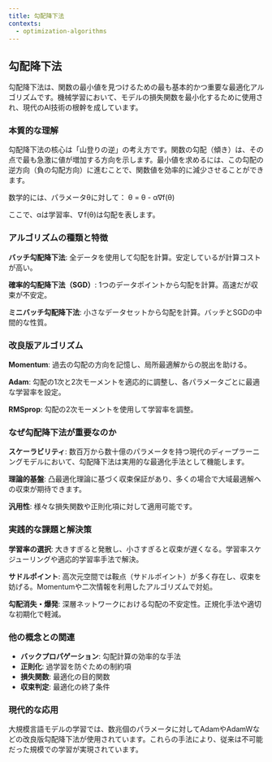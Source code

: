 ```yaml
---
title: 勾配降下法
contexts:
  - optimization-algorithms
---
```


<Context name="optimization-algorithms">

## 勾配降下法

勾配降下法は、関数の最小値を見つけるための最も基本的かつ重要な最適化アルゴリズムです。機械学習において、モデルの損失関数を最小化するために使用され、現代のAI技術の根幹を成しています。

### 本質的な理解

勾配降下法の核心は「山登りの逆」の考え方です。関数の勾配（傾き）は、その点で最も急激に値が増加する方向を示します。最小値を求めるには、この勾配の逆方向（負の勾配方向）に進むことで、関数値を効率的に減少させることができます。

数学的には、パラメータθに対して：
θ = θ - α∇f(θ)

ここで、αは学習率、∇f(θ)は勾配を表します。

### アルゴリズムの種類と特徴

**バッチ勾配降下法**: 全データを使用して勾配を計算。安定しているが計算コストが高い。

**確率的勾配降下法（SGD）**: 1つのデータポイントから勾配を計算。高速だが収束が不安定。

**ミニバッチ勾配降下法**: 小さなデータセットから勾配を計算。バッチとSGDの中間的な性質。

### 改良版アルゴリズム

**Momentum**: 過去の勾配の方向を記憶し、局所最適解からの脱出を助ける。

**Adam**: 勾配の1次と2次モーメントを適応的に調整し、各パラメータごとに最適な学習率を設定。

**RMSprop**: 勾配の2次モーメントを使用して学習率を調整。

### なぜ勾配降下法が重要なのか

**スケーラビリティ**: 数百万から数十億のパラメータを持つ現代のディープラーニングモデルにおいて、勾配降下法は実用的な最適化手法として機能します。

**理論的基盤**: 凸最適化理論に基づく収束保証があり、多くの場合で大域最適解への収束が期待できます。

**汎用性**: 様々な損失関数や正則化項に対して適用可能です。

### 実践的な課題と解決策

**学習率の選択**: 大きすぎると発散し、小さすぎると収束が遅くなる。学習率スケジューリングや適応的学習率手法で解決。

**サドルポイント**: 高次元空間では鞍点（サドルポイント）が多く存在し、収束を妨げる。Momentumや二次情報を利用したアルゴリズムで対処。

**勾配消失・爆発**: 深層ネットワークにおける勾配の不安定性。正規化手法や適切な初期化で軽減。

### 他の概念との関連

- **バックプロパゲーション**: 勾配計算の効率的な手法
- **正則化**: 過学習を防ぐための制約項
- **損失関数**: 最適化の目的関数
- **収束判定**: 最適化の終了条件

### 現代的な応用

大規模言語モデルの学習では、数兆個のパラメータに対してAdamやAdamWなどの改良版勾配降下法が使用されています。これらの手法により、従来は不可能だった規模での学習が実現されています。

</Context>

